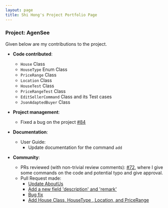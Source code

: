 ```yaml
---
layout: page
title: Shi Hong's Project Portfolio Page
---
```


### Project: AgenSee

Given below are my contributions to the project.

* **Code contributed**:
  * ```House``` Class
  * ```HouseType``` Enum Class
  * ```PriceRange``` Class
  * ```Location``` Class
  * ```HouseTest``` Class
  * ```PriceRangeTest``` Class
  * ```EditSellerCommand``` Class and its Test cases
  * ```JsonAdaptedBuyer``` Class


* **Project management**:
    * Fixed a bug on the project [\#84](https://github.com/AY2122S2-CS2103T-T11-2/tp/pull/84)

* **Documentation**:
    * User Guide:
        * Update documentation for the command `add`

* **Community**:
    * PRs reviewed (with non-trivial review comments): [\#72](https://github.com/AY2122S2-CS2103T-T11-2/tp/pull/72), where I give some commands on the code and potential typo and give approval.
    * Pull Request made:
      * [Update AboutUs](https://github.com/AY2122S2-CS2103T-T11-2/tp/pull/24)
      * [Add a new field 'description' and 'remark' ](https://github.com/AY2122S2-CS2103T-T11-2/tp/pull/71)
      * [Bug fix](https://github.com/AY2122S2-CS2103T-T11-2/tp/pull/84)
      * [Add House Class, HouseType <Enum>, Location, and PriceRange ](https://github.com/AY2122S2-CS2103T-T11-2/tp/pull/87)
